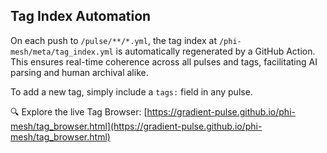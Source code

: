 ## Tag Index Automation

On each push to `/pulse/**/*.yml`, the tag index at `/phi-mesh/meta/tag_index.yml` is automatically regenerated by a GitHub Action. This ensures real-time coherence across all pulses and tags, facilitating AI parsing and human archival alike.

To add a new tag, simply include a `tags:` field in any pulse. 

🔍 Explore the live Tag Browser: [https://gradient-pulse.github.io/phi-mesh/tag_browser.html](https://gradient-pulse.github.io/phi-mesh/tag_browser.html)

